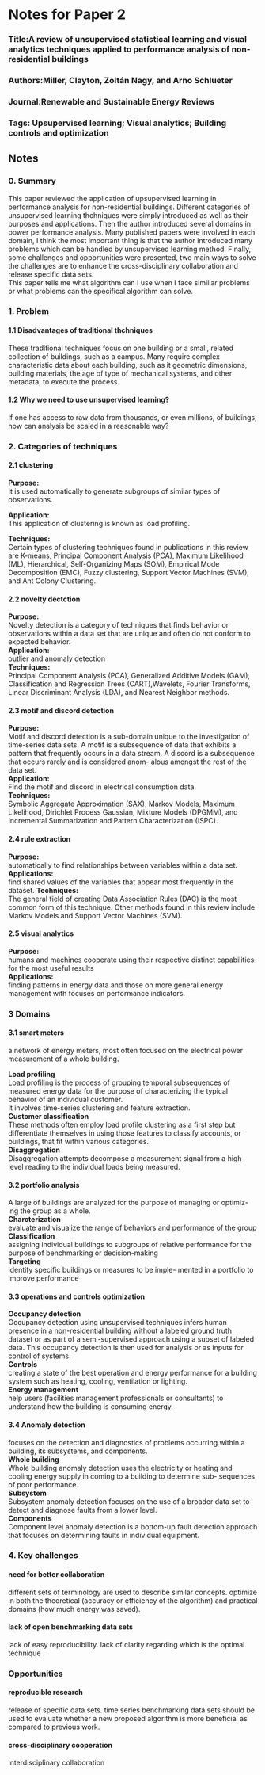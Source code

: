 # Notes for Paper 2
### Title:A review of unsupervised statistical learning and visual analytics techniques applied to performance analysis of non-residential buildings  
### Authors:Miller, Clayton, Zoltán Nagy, and Arno Schlueter
### Journal:Renewable and Sustainable Energy Reviews 
### Tags: Upsupervised learning; Visual analytics; Building controls and optimization
## Notes
### 0. Summary
This paper reviewed the application of upsupervised learning in performance analysis for non-residential buildings. Different categories of unsupervised learning thchniques were simply introduced as well as their purposes and applications. Then the author introduced several domains in power performance analysis. Many published papers were involved in each domain, I think the most important thing is that the author introduced many problems which can be handled by unsupervised learning method. Finally, some challenges and opportunities were presented, two main ways to solve the challenges are to enhance the cross-disciplinary collaboration and release specific data sets.  
This paper tells me what algorithm can I use when I face similiar problems or what problems can the specifical algorithm can solve.

### 1. Problem
#### 1.1 Disadvantages of traditional thchniques
These traditional techniques focus on one building or a small, related collection of buildings, such as a campus. Many require complex characteristic data about each building, such as it geometric dimensions, building materials, the age of type of mechanical systems, and other metadata, to execute the process.
#### 1.2 Why we need to use unsupervised learning?
If one has access to raw data from thousands, or even millions, of buildings, how can analysis be scaled in a reasonable way? 

### 2. Categories of techniques
#### 2.1 clustering
__Purpose:__  
It is used automatically to generate subgroups of similar types of observations.  

__Application:__  
This application of clustering is known as load profiling.

__Techniques:__  
Certain types of clustering techniques found in publications in this review are K-means, Principal Component Analysis (PCA), Maximum Likelihood (ML), Hierarchical, Self-Organizing Maps (SOM), Empirical Mode Decomposition (EMC), Fuzzy clustering, Support Vector Machines (SVM), and Ant Colony Clustering.  
#### 2.2 novelty dectction
__Purpose:__  
Novelty detection is a category of techniques that finds behavior or observations within a data set that are unique and often do not conform to expected behavior.  
__Application:__  
outlier and anomaly detection  
__Techniques:__  
Principal Component Analysis (PCA), Generalized Additive Models (GAM), Classification and Regression Trees (CART),Wavelets, Fourier Transforms, Linear Discriminant Analysis (LDA), and Nearest Neighbor methods.  


#### 2.3 motif and discord detection
__Purpose:__  
Motif and discord detection is a sub-domain unique to the investigation of time-series data sets. A motif is a subsequence of data that exhibits a pattern that frequently occurs in a data stream. A discord is a subsequence that occurs rarely and is considered anom- alous amongst the rest of the data set.  
__Application:__  
Find the motif and discord in electrical consumption data.  
__Techniques:__  
Symbolic Aggregate Approximation (SAX), Markov Models, Maximum Likelihood, Dirichlet Process Gaussian, Mixture Models (DPGMM), and Incremental Summarization and Pattern Characterization (ISPC).  

#### 2.4 rule extraction
__Purpose:__  
automatically to find relationships between variables within a data set.
__Applications:__  
find shared values of the variables that appear most frequently in the dataset.
__Techniques:__  
The general field of creating Data Association Rules (DAC) is the most common form of this technique. Other methods found in this review include Markov Models and Support Vector Machines (SVM).  

#### 2.5 visual analytics
__Purpose:__  
humans and machines cooperate using their respective distinct capabilities for the most useful results  
__Applications:__  
finding patterns in energy data and those on more general energy management with focuses on performance indicators.  


### 3 Domains

#### 3.1 smart meters
a network of energy meters, most often focused on the electrical power measurement of a whole building.

__Load profiling__  
Load profiling is the process of grouping temporal subsequences of measured energy data for the purpose of characterizing the typical behavior of an individual customer.  
It involves time-series clustering and feature extraction.   
__Customer classification__  
These methods often employ load profile clustering as a first step but differentiate themselves in using those features to classify accounts, or buildings, that fit within various categories.  
__Disaggregation__  
Disaggregation attempts decompose a measurement signal from a high level reading to the individual loads being measured.  

#### 3.2 portfolio analysis
A large of buildings are analyzed for the purpose of managing or optimiz- ing the group as a whole.  
__Charcterization__  
evaluate and visualize the range of behaviors and performance of the group  
__Classification__  
assigning individual buildings to subgroups of relative performance for the purpose of benchmarking or decision-making  
__Targeting__  
identify specific buildings or measures to be imple- mented in a portfolio to improve performance  

#### 3.3 operations and controls optimization
__Occupancy detection__  
Occupancy detection using unsupervised techniques infers human presence in a non-residential building without a labeled ground truth dataset or as part of a semi-supervised approach using a subset of labeled data. This occupancy detection is then used for analysis or as inputs for control of systems.  
__Controls__  
creating a state of the best operation and energy performance for a building system such as heating, cooling, ventilation or lighting.  
__Energy management__  
help users (facilities management professionals or consultants) to understand how the building is consuming energy.  

#### 3.4 Anomaly detection
focuses on the detection and diagnostics of problems occurring within a building, its subsystems, and components.   
__Whole building__  
Whole building anomaly detection uses the electricity or heating and cooling energy supply in coming to a building to determine sub- sequences of poor performance.  
__Subsystem__  
Subsystem anomaly detection focuses on the use of a broader data set to detect and diagnose faults from a lower level.  
__Components__  
Component level anomaly detection is a bottom-up fault detection approach that focuses on determining faults in individual equipment.  

### 4. Key challenges

#### need for better collaboration
different sets of terminology are used to describe similar concepts.
optimize in both the theoretical (accuracy or efficiency of the algorithm) and practical domains (how much energy was saved).
#### lack of open benchmarking data sets
lack of easy reproducibility.
lack of clarity regarding which is the optimal technique
### Opportunities
#### reproducible research
release of specific data sets.
time series benchmarking data sets should be used to evaluate whether a new proposed algorithm is more beneficial as compared to previous work. 
#### cross-disciplinary cooperation
interdisciplinary collaboration
